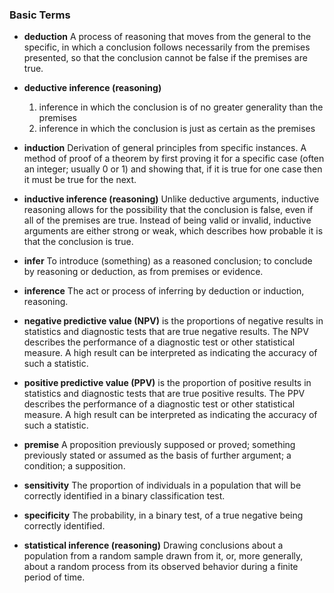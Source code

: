 ### Basic Terms

* **deduction** A process of reasoning that moves from the general to the specific, in which a conclusion follows necessarily from the premises presented, so that the conclusion cannot be false if the premises are true.

* **deductive inference (reasoning)** 
  1. inference in which the conclusion is of no greater generality than the premises
  2. inference in which the conclusion is just as certain as the premises

* **induction** Derivation of general principles from specific instances. A method of proof of a theorem by first proving it for a specific case (often an integer; usually 0 or 1) and showing that, if it is true for one case then it must be true for the next.

* **inductive inference (reasoning)** Unlike deductive arguments, inductive reasoning allows for the possibility that the conclusion is false, even if all of the premises are true. Instead of being valid or invalid, inductive arguments are either strong or weak, which describes how probable it is that the conclusion is true.

* **infer** To introduce (something) as a reasoned conclusion; to conclude by reasoning or deduction, as from premises or evidence.

* **inference** The act or process of inferring by deduction or induction, reasoning.

* **negative predictive value (NPV)** is the proportions of negative results in statistics and diagnostic tests that are true negative results. The NPV describes the performance of a diagnostic test or other statistical measure. A high result can be interpreted as indicating the accuracy of such a statistic.

* **positive predictive value (PPV)** is the proportion of positive results in statistics and diagnostic tests that are true positive results. The PPV describes the performance of a diagnostic test or other statistical measure. A high result can be interpreted as indicating the accuracy of such a statistic.

* **premise** A proposition previously supposed or proved; something previously stated or assumed as the basis of further argument; a condition; a supposition.

* **sensitivity** The proportion of individuals in a population that will be correctly identified in a binary classification test.

* **specificity** The probability, in a binary test, of a true negative being correctly identified.

* **statistical inference (reasoning)** Drawing conclusions about a population from a random sample drawn from it, or, more generally, about a random process from its observed behavior during a finite period of time.
